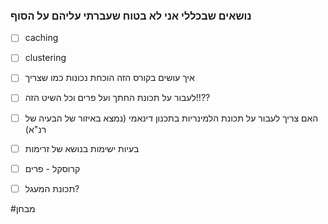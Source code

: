 




### נושאים שבכללי אני לא בטוח שעברתי עליהם על הסוף
- [ ] caching
- [ ] clustering
- [ ] איך עושים בקורס הזה הוכחת נכונות כמו שצריך
- [ ] לעבור על תכונת החתך ועל פרים וכל השיט הזה!!??
- [ ] האם צריך לעבור על תכונת הלמינריות בתכנון דינאמי (נמצא באיזור של הבעיה של רנ"א)
- [ ] בעיות ישימות בנושא של זרימות
- [ ] קרוסקל - פרים
- [ ] תכונת המעגל?




#מבחן 
